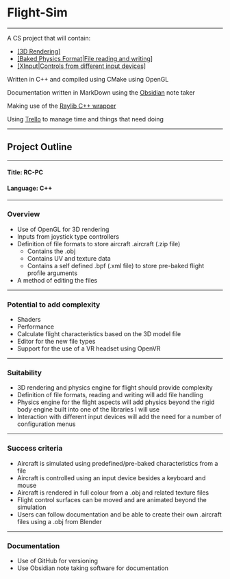 # Flight-Sim
---
 A CS project that will contain:
 - [[3D Rendering]](https://github.com/TommyGymer/Flight-Sim/blob/main/OpenGL/3D%20Rendering.md)
 - [[Baked Physics Format|File reading and writing]](https://github.com/TommyGymer/Flight-Sim/blob/main/Physics/Baked%20Physics/Baked%20Physics%20Format.md)
 - [[XInput|Controls from different input devices]](https://github.com/TommyGymer/Flight-Sim/blob/main/Input/XInput.md)
 
Written in C++ and compiled using CMake using OpenGL

Documentation written in MarkDown using the [Obsidian](https://obsidian.md/) note taker

Making use of the [Raylib C++ wrapper](https://robloach.github.io/raylib-cpp/index.html)

Using [Trello](https://trello.com/b/XooBmFz1/project) to manage time and things that need doing

---
## Project Outline
---
#### Title: RC-PC

#### Language: C++

---
### Overview
- Use of OpenGL for 3D rendering
- Inputs from joystick type controllers
- Definition of file formats to store aircraft .aircraft (.zip file)
    - Contains the .obj
    - Contains UV and texture data
    - Contains a self defined .bpf (.xml file) to store pre-baked flight profile arguments
- A method of editing the files

---
### Potential to add complexity
- Shaders
- Performance
- Calculate flight characteristics based on the 3D model file
- Editor for the new file types
- Support for the use of a VR headset using OpenVR

---
### Suitability
- 3D rendering and physics engine for flight should provide complexity
- Definition of file formats, reading and writing will add file handling
- Physics engine for the flight aspects will add physics beyond the rigid body engine built into one of the libraries I will use
- Interaction with different input devices will add the need for a number of configuration menus
---
### Success criteria
- Aircraft is simulated using predefined/pre-baked characteristics from a file
- Aircraft is controlled using an input device besides a keyboard and mouse
- Aircraft is rendered in full colour from a .obj and related texture files
- Flight control surfaces can be moved and are animated beyond the simulation
- Users can follow documentation and be able to create their own .aircraft files using a .obj from Blender

---
### Documentation
- Use of GitHub for versioning
- Use Obsidian note taking software for documentation

